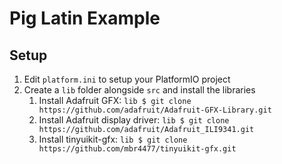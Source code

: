 # Pig Latin Example

## Setup
1. Edit `platform.ini` to setup your PlatformIO project
2. Create a `lib` folder alongside `src` and install the libraries
   1. Install Adafruit GFX: `lib $ git clone https://github.com/adafruit/Adafruit-GFX-Library.git`
   2. Install Adafruit display driver: `lib $ git clone https://github.com/adafruit/Adafruit_ILI9341.git`
   3. Install tinyuikit-gfx: `lib $ git clone https://github.com/mbr4477/tinyuikit-gfx.git`